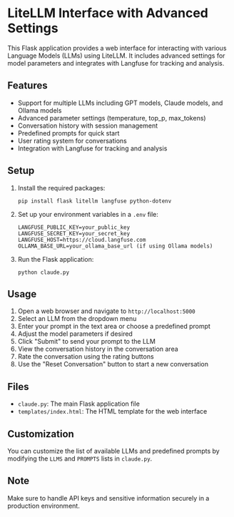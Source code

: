 # LiteLLM Interface with Advanced Settings

This Flask application provides a web interface for interacting with various Language Models (LLMs) using LiteLLM. It includes advanced settings for model parameters and integrates with Langfuse for tracking and analysis.

## Features

- Support for multiple LLMs including GPT models, Claude models, and Ollama models
- Advanced parameter settings (temperature, top_p, max_tokens)
- Conversation history with session management
- Predefined prompts for quick start
- User rating system for conversations
- Integration with Langfuse for tracking and analysis

## Setup

1. Install the required packages:
   ```
   pip install flask litellm langfuse python-dotenv
   ```

2. Set up your environment variables in a `.env` file:
   ```
   LANGFUSE_PUBLIC_KEY=your_public_key
   LANGFUSE_SECRET_KEY=your_secret_key
   LANGFUSE_HOST=https://cloud.langfuse.com
   OLLAMA_BASE_URL=your_ollama_base_url (if using Ollama models)
   ```

3. Run the Flask application:
   ```
   python claude.py
   ```

## Usage

1. Open a web browser and navigate to `http://localhost:5000`
2. Select an LLM from the dropdown menu
3. Enter your prompt in the text area or choose a predefined prompt
4. Adjust the model parameters if desired
5. Click "Submit" to send your prompt to the LLM
6. View the conversation history in the conversation area
7. Rate the conversation using the rating buttons
8. Use the "Reset Conversation" button to start a new conversation

## Files

- `claude.py`: The main Flask application file
- `templates/index.html`: The HTML template for the web interface

## Customization

You can customize the list of available LLMs and predefined prompts by modifying the `LLMS` and `PROMPTS` lists in `claude.py`.

## Note

Make sure to handle API keys and sensitive information securely in a production environment.
